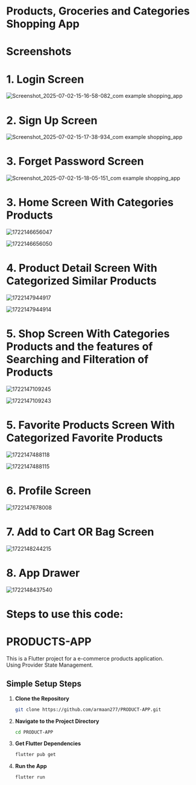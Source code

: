 # Products, Groceries and Categories Shopping App

<h1>Screenshots</h1>

<h1>1. Login Screen</h1>

![Screenshot_2025-07-02-15-16-58-082_com example shopping_app](https://github.com/user-attachments/assets/0c64f961-b863-43d0-aeaf-f63c84de6681)

<h1>2. Sign Up Screen</h1>

![Screenshot_2025-07-02-15-17-38-934_com example shopping_app](https://github.com/user-attachments/assets/04466e58-71e6-4048-8563-c7ded0b5ee7d)

<h1>3. Forget Password Screen</h1>

![Screenshot_2025-07-02-15-18-05-151_com example shopping_app](https://github.com/user-attachments/assets/f9bb3722-6c5e-4514-a95b-eb027049f606)

<h1>3. Home Screen With Categories Products</h1>

![1722146656047](https://github.com/user-attachments/assets/dd346315-e1ba-412c-9812-c566a5c9b26b)

![1722146656050](https://github.com/user-attachments/assets/db060ac3-7220-4700-8de0-d5545698e3f0)

<h1>4. Product Detail Screen With Categorized Similar Products</h1>

![1722147944917](https://github.com/user-attachments/assets/817da4c9-140c-4c1b-ba7e-48855b8943ff)

![1722147944914](https://github.com/user-attachments/assets/3d7c0a44-404f-42df-ad8a-e3de37533e21)

<h1>5. Shop Screen With Categories Products and the features of Searching and Filteration of Products</h1>

![1722147109245](https://github.com/user-attachments/assets/da89d0c8-d272-4032-b2bb-13b9d07046c4)

![1722147109243](https://github.com/user-attachments/assets/a3da6ef7-c1e8-4e52-817a-0e02bed16d87)

<h1>5. Favorite Products Screen With Categorized Favorite Products</h1>

![1722147488118](https://github.com/user-attachments/assets/523c197b-2f26-4a31-a0b8-4d093dea2bc0)

![1722147488115](https://github.com/user-attachments/assets/ca7762c5-3626-43fc-aa02-0a396176e249)

<h1>6. Profile Screen</h1>

![1722147678008](https://github.com/user-attachments/assets/50e964c9-741f-46f1-a1d2-2515504f06f3)

<h1>7. Add to Cart OR Bag Screen</h1>

![1722148244215](https://github.com/user-attachments/assets/fe739d91-23e5-4929-810a-4e5ad79857b9)

<h1>8. App Drawer</h1>

![1722148437540](https://github.com/user-attachments/assets/17184b69-5ad7-4900-a9d6-e77994cbf4fe)

<h1>Steps to use this code:</h1>

# PRODUCTS-APP

This is a Flutter project for a e-commerce products application. <br>
Using Provider State Management.

## Simple Setup Steps

1. **Clone the Repository**
   ```sh
   git clone https://github.com/armaan277/PRODUCT-APP.git

2. **Navigate to the Project Directory**
   ```sh
   cd PRODUCT-APP

3. **Get Flutter Dependencies**
   ```sh
   flutter pub get

4. **Run the App**
   ```sh
   flutter run
